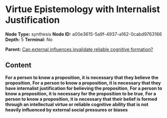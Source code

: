 # Virtue Epistemology with Internalist Justification

**Node Type:** synthesis
**Node ID:** a00e3615-5a9f-4937-a162-0cabd9763166
**Depth:** 5
**Terminal:** No

**Parent:** [Can external influences invalidate reliable cognitive formation?](can-external-influences-invalidate-reliable-cognitive-formation-antithesis-c7a80d16-178e-4e6b-864f-ae921dec3742.md)

## Content

**For a person to know a proposition, it is necessary that they believe the proposition**, **For a person to know a proposition, it is necessary that they have internalist justification for believing the proposition**, **For a person to know a proposition, it is necessary for the proposition to be true**, **For a person to know a proposition, it is necessary that their belief is formed through an intellectual virtue or reliable cognitive ability that is not heavily influenced by external social pressures or biases**

